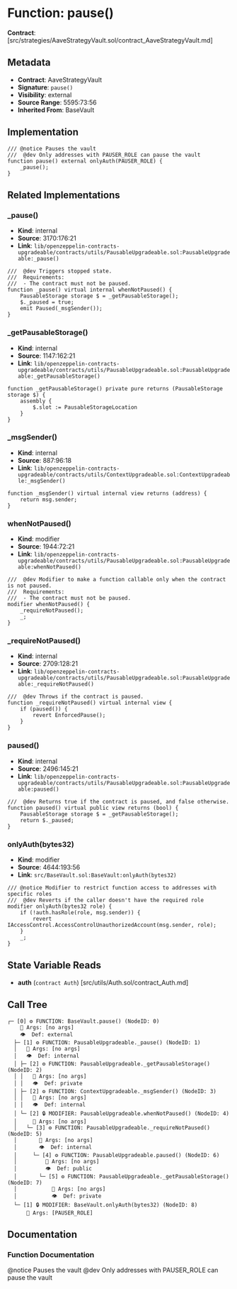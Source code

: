 # Function: pause()

**Contract**: [src/strategies/AaveStrategyVault.sol/contract_AaveStrategyVault.md]

## Metadata

- **Contract**: AaveStrategyVault
- **Signature**: `pause()`
- **Visibility**: external
- **Source Range**: 5595:73:56
- **Inherited From**: BaseVault

## Implementation

```solidity
/// @notice Pauses the vault
///  @dev Only addresses with PAUSER_ROLE can pause the vault
function pause() external onlyAuth(PAUSER_ROLE) {
    _pause();
}
```

## Related Implementations

### _pause()

- **Kind**: internal
- **Source**: 3170:176:21
- **Link**: `lib/openzeppelin-contracts-upgradeable/contracts/utils/PausableUpgradeable.sol:PausableUpgradeable:_pause()`

```solidity
///  @dev Triggers stopped state.
///  Requirements:
///  - The contract must not be paused.
function _pause() virtual internal whenNotPaused() {
    PausableStorage storage $ = _getPausableStorage();
    $._paused = true;
    emit Paused(_msgSender());
}
```

### _getPausableStorage()

- **Kind**: internal
- **Source**: 1147:162:21
- **Link**: `lib/openzeppelin-contracts-upgradeable/contracts/utils/PausableUpgradeable.sol:PausableUpgradeable:_getPausableStorage()`

```solidity
function _getPausableStorage() private pure returns (PausableStorage storage $) {
    assembly {
        $.slot := PausableStorageLocation
    }
}
```

### _msgSender()

- **Kind**: internal
- **Source**: 887:96:18
- **Link**: `lib/openzeppelin-contracts-upgradeable/contracts/utils/ContextUpgradeable.sol:ContextUpgradeable:_msgSender()`

```solidity
function _msgSender() virtual internal view returns (address) {
    return msg.sender;
}
```

### whenNotPaused()

- **Kind**: modifier
- **Source**: 1944:72:21
- **Link**: `lib/openzeppelin-contracts-upgradeable/contracts/utils/PausableUpgradeable.sol:PausableUpgradeable:whenNotPaused()`

```solidity
///  @dev Modifier to make a function callable only when the contract is not paused.
///  Requirements:
///  - The contract must not be paused.
modifier whenNotPaused() {
    _requireNotPaused();
    _;
}
```

### _requireNotPaused()

- **Kind**: internal
- **Source**: 2709:128:21
- **Link**: `lib/openzeppelin-contracts-upgradeable/contracts/utils/PausableUpgradeable.sol:PausableUpgradeable:_requireNotPaused()`

```solidity
///  @dev Throws if the contract is paused.
function _requireNotPaused() virtual internal view {
    if (paused()) {
        revert EnforcedPause();
    }
}
```

### paused()

- **Kind**: internal
- **Source**: 2496:145:21
- **Link**: `lib/openzeppelin-contracts-upgradeable/contracts/utils/PausableUpgradeable.sol:PausableUpgradeable:paused()`

```solidity
///  @dev Returns true if the contract is paused, and false otherwise.
function paused() virtual public view returns (bool) {
    PausableStorage storage $ = _getPausableStorage();
    return $._paused;
}
```

### onlyAuth(bytes32)

- **Kind**: modifier
- **Source**: 4644:193:56
- **Link**: `src/BaseVault.sol:BaseVault:onlyAuth(bytes32)`

```solidity
/// @notice Modifier to restrict function access to addresses with specific roles
///  @dev Reverts if the caller doesn't have the required role
modifier onlyAuth(bytes32 role) {
    if (!auth.hasRole(role, msg.sender)) {
        revert IAccessControl.AccessControlUnauthorizedAccount(msg.sender, role);
    }
    _;
}
```

## State Variable Reads

- **auth** (`contract Auth`) [src/utils/Auth.sol/contract_Auth.md]

## Call Tree

```
┌─ [0] ⚙️ FUNCTION: BaseVault.pause() (NodeID: 0)
    💬 Args: [no args]
    👁️  Def: external
  ├─ [1] ⚙️ FUNCTION: PausableUpgradeable._pause() (NodeID: 1)
  │   💬 Args: [no args]
  │   👁️  Def: internal
  │ ├─ [2] ⚙️ FUNCTION: PausableUpgradeable._getPausableStorage() (NodeID: 2)
  │ │   💬 Args: [no args]
  │ │   👁️  Def: private
  │ ├─ [2] ⚙️ FUNCTION: ContextUpgradeable._msgSender() (NodeID: 3)
  │ │   💬 Args: [no args]
  │ │   👁️  Def: internal
  │ └─ [2] 🔒 MODIFIER: PausableUpgradeable.whenNotPaused() (NodeID: 4)
  │     💬 Args: [no args]
  │   └─ [3] ⚙️ FUNCTION: PausableUpgradeable._requireNotPaused() (NodeID: 5)
  │       💬 Args: [no args]
  │       👁️  Def: internal
  │     └─ [4] ⚙️ FUNCTION: PausableUpgradeable.paused() (NodeID: 6)
  │         💬 Args: [no args]
  │         👁️  Def: public
  │       └─ [5] ⚙️ FUNCTION: PausableUpgradeable._getPausableStorage() (NodeID: 7)
  │           💬 Args: [no args]
  │           👁️  Def: private
  └─ [1] 🔒 MODIFIER: BaseVault.onlyAuth(bytes32) (NodeID: 8)
      💬 Args: [PAUSER_ROLE]
```

## Documentation

### Function Documentation

@notice Pauses the vault
 @dev Only addresses with PAUSER_ROLE can pause the vault
